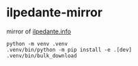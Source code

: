 # ilpedante-mirror
mirror of [ilpedante.info](http://ilpedante.info)

```
python -m venv .venv
.venv/bin/python -m pip install -e .[dev]
.venv/bin/bulk_download
```
